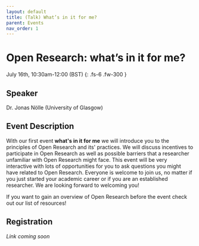 ```yaml
---
layout: default
title: (Talk) What’s in it for me?
parent: Events
nav_order: 1
---
```


# Open Research: what’s in it for me?

July 16th, 10:30am-12:00 (BST)
{: .fs-6 .fw-300 }

## Speaker

Dr. Jonas Nölle (University of Glasgow)

## Event Description
With our first event **what's in it for me** we will introduce you to the principles of Open Research and its' practices. We will discuss incentives to participate in Open Research as well as possible barriers that a researcher unfamiliar with Open Research might face. This event will be very interactive with lots of opportunities for you to ask questions you might have related to Open Research. Everyone is welcome to join us, no matter if you just started your academic career or if you are an established researcher. We are looking forward to welcoming you!

If you want to gain an overview of Open Research before the event check out our list of resources!

## Registration

*Link coming soon*
